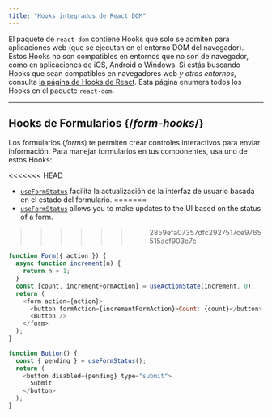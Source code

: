 ```yaml
---
title: "Hooks integrados de React DOM"
---
```


<Intro>

El paquete de `react-dom` contiene Hooks que solo se admiten para aplicaciones web (que se ejecutan en el entorno DOM del navegador). Estos Hooks no son compatibles en entornos que no son de navegador, como en aplicaciones de iOS, Android o Windows. Si estás buscando Hooks que sean compatibles en navegadores web *y otros entornos*, consulta [la página de Hooks de React](/reference/react). Esta página enumera todos los Hooks en el paquete `react-dom`.

</Intro>

---

## Hooks de Formularios {/*form-hooks*/}

Los formularios (*forms*) te permiten crear controles interactivos para enviar información. Para manejar formularios en tus componentes, usa uno de estos Hooks:

<<<<<<< HEAD
* [`useFormStatus`](/reference/react-dom/hooks/useFormStatus) facilita la actualización de la interfaz de usuario basada en el estado del formulario.
=======
* [`useFormStatus`](/reference/react-dom/hooks/useFormStatus) allows you to make updates to the UI based on the status of a form.
>>>>>>> 2859efa07357dfc2927517ce9765515acf903c7c

```js
function Form({ action }) {
  async function increment(n) {
    return n + 1;
  }
  const [count, incrementFormAction] = useActionState(increment, 0);
  return (
    <form action={action}>
      <button formAction={incrementFormAction}>Count: {count}</button>
      <Button />
    </form>
  );
}

function Button() {
  const { pending } = useFormStatus();
  return (
    <button disabled={pending} type="submit">
      Submit
    </button>
  );
}
```
